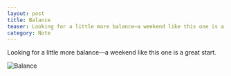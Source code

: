 ```yaml
---
layout: post
title: Balance
teaser: Looking for a little more balance—a weekend like this one is a great start.
category: Note
---
```

Looking for a little more balance—a weekend like this one is a great start.

![Balance](http://static.levimcg.com/notes/balance/balance--small.png)
